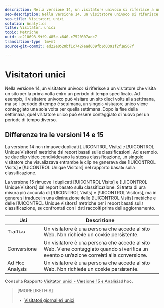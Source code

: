 ```yaml
---
description: Nella versione 14, un visitatore univoco si riferisce a un visitatore che visita un sito per la prima volta entro un periodo di tempo specificato. Ad esempio, il visitatore univoco può visitare un sito dieci volte alla settimana, ma se il periodo di tempo è settimana, un singolo visitatore unico viene conteggiato una sola volta per quella settimana. Dopo la fine della settimana, quel visitatore unico può essere conteggiato di nuovo per un periodo di tempo diverso.
seo-description: Nella versione 14, un visitatore univoco si riferisce a un visitatore che visita un sito per la prima volta entro un periodo di tempo specificato. Ad esempio, il visitatore univoco può visitare un sito dieci volte alla settimana, ma se il periodo di tempo è settimana, un singolo visitatore unico viene conteggiato una sola volta per quella settimana. Dopo la fine della settimana, quel visitatore unico può essere conteggiato di nuovo per un periodo di tempo diverso.
seo-title: Visitatori unici
solution: Analytics
title: Visitatori unici
topic: Metriche
uuid: ae210698-99f9-485e-a640-c7520807adc7
translation-type: tm+mt
source-git-commit: ed22e0520bf1c7427ead039fb1d0391f2f1e567f

---
```



# Visitatori unici

Nella versione 14, un visitatore univoco si riferisce a un visitatore che visita un sito per la prima volta entro un periodo di tempo specificato. Ad esempio, il visitatore univoco può visitare un sito dieci volte alla settimana, ma se il periodo di tempo è settimana, un singolo visitatore unico viene conteggiato una sola volta per quella settimana. Dopo la fine della settimana, quel visitatore unico può essere conteggiato di nuovo per un periodo di tempo diverso.

## Differenze tra le versioni 14 e 15

La versione 14 non rimuove duplicati [!UICONTROL Visits] e [!UICONTROL Unique Visitors] metriche dai report basati sulle classificazioni. Ad esempio, se due clip video condividevano la stessa classificazione, un singolo visitatore che visualizzava entrambe le clip ne generava due [!UICONTROL Visits] e [!UICONTROL Unique Visitors] nel rapporto basato sulla classificazione.

La versione 15 rimuove i duplicati [!UICONTROL Visits] e [!UICONTROL Unique Visitors] dal report basato sulla classificazione. Si tratta di una misura più accurata di [!UICONTROL Visits] e [!UICONTROL Visitors], ma in genere si traduce in una diminuzione delle [!UICONTROL Visits] metriche e delle [!UICONTROL Unique Visitors] metriche per i report basati sulla classificazione, se confrontati con i dati raccolti prima dell'aggiornamento.

| Usi | Descrizione |
|---|---|
| Traffico | Un visitatore è una persona che accede al sito Web. Non richiede un cookie persistente. |
| Conversione | Un visitatore è una persona che accede al sito Web. Viene conteggiato quando si verifica un evento o un’azione correlati alla conversione. |
| Ad Hoc Analysis | Un visitatore è una persona che accede al sito Web. Non richiede un cookie persistente. |

Consulta Rapporto [Visitatori unici - Versione 15 e Analisi](../../../components/c-variables/dimensionslist/reports-unique-visitors-v15-dsc.md#concept_877141D6D1E743DA9FAB41C72A8121C7)ad hoc.

>[!MORELIKETHIS]
>
>* [Visitatori giornalieri unici](/help/components/c-variables/c-metrics/metrics-daily-unique-visitors.md)

